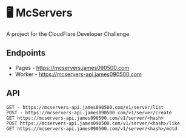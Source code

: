 # 🖥️ McServers
A project for the CloudFlare Developer Challenge

## Endpoints
- Pages - https://mcservers.james090500.com
- Worker - https://mcservers-api.james090500.com

## API
```
GET - https://mcservers-api.james090500.com/v1/server/list
POST - https://mcservers-api.james090500.com/v1/server/create
GET https://mcservers-api.james090500.com/v1/server/<hash>
POST https://mcservers-api.james090500.com/v1/server/<hash>/like
GET https://mcservers-api.james090500.com/v1/server/<hash>/motd
```
